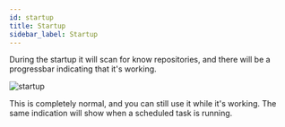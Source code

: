 ```yaml
---
id: startup
title: Startup
sidebar_label: Startup
---
```


During the startup it will scan for know repositories, and there will be a progressbar indicating that it's working.

![startup](/img/bg_task.PNG)

This is completely normal, and you can still use it while it's working.
The same indication will show when a scheduled task is running.